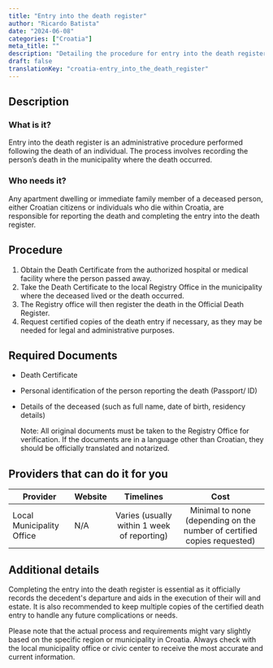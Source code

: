 ```yaml
---
title: "Entry into the death register"
author: "Ricardo Batista"
date: "2024-06-08"
categories: ["Croatia"]
meta_title: ""
description: "Detailing the procedure for entry into the death register in Croatia"
draft: false
translationKey: "croatia-entry_into_the_death_register"
---
```


## Description
### What is it?
Entry into the death register is an administrative procedure performed following the death of an individual. The process involves recording the person’s death in the municipality where the death occurred.

### Who needs it?
Any apartment dwelling or immediate family member of a deceased person, either Croatian citizens or individuals who die within Croatia, are responsible for reporting the death and completing the entry into the death register.

## Procedure
1. Obtain the Death Certificate from the authorized hospital or medical facility where the person passed away.
2. Take the Death Certificate to the local Registry Office in the municipality where the deceased lived or the death occurred.
3. The Registry office will then register the death in the Official Death Register.
4. Request certified copies of the death entry if necessary, as they may be needed for legal and administrative purposes.


## Required Documents
- Death Certificate
- Personal identification of the person reporting the death (Passport/ ID)
- Details of the deceased (such as full name, date of birth, residency details)

   Note: All original documents must be taken to the Registry Office for verification. If the documents are in a language other than Croatian, they should be officially translated and notarized.

## Providers that can do it for you

| Provider        |     Website     |     Timelines    |       Cost      |
| --------------- | --------------- |  :-------------: | :-------------: |
| Local Municipality Office |   N/A      |  Varies (usually within 1 week of reporting)  |  Minimal to none (depending on the number of certified copies requested)   |

## Additional details
Completing the entry into the death register is essential as it officially records the decedent's departure and aids in the execution of their will and estate. It is also recommended to keep multiple copies of the certified death entry to handle any future complications or needs. 

Please note that the actual process and requirements might vary slightly based on the specific region or municipality in Croatia. Always check with the local municipality office or civic center to receive the most accurate and current information.
